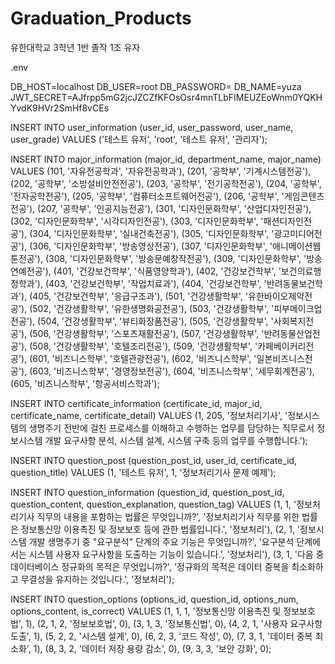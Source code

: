 # Graduation_Products
유한대학교 3학년 1반 졸작 1조 유자


.env

DB_HOST=localhost
DB_USER=root
DB_PASSWORD=
DB_NAME=yuza
JWT_SECRET=AJfrpp5mG2jcJZCZfKFOsOsr4mnTLbFIMEUZEoWnm0YQKHYvdK9HVr2SmHf8vCEs



INSERT INTO user_information (user_id, user_password, user_name, user_grade)
VALUES ('테스트 유저', 'root', '테스트 유저', '관리자');

INSERT INTO major_information (major_id, department_name, major_name) VALUES
(101, '자유전공학과', '자유전공학과'),
(201, '공학부', '기계시스템전공'),
(202, '공학부', '소방설비안전전공'),
(203, '공학부', '전기공학전공'),
(204, '공학부', '전자공학전공'),
(205, '공학부', '컴퓨터소프트웨어전공'),
(206, '공학부', '게임콘텐츠전공'),
(207, '공학부', '인공지능전공'),
(301, '디자인문화학부', '산업디자인전공'),
(302, '디자인문화학부', '시각디자인전공'),
(303, '디자인문화학부', '패션디자인전공'),
(304, '디자인문화학부', '실내건축전공'),
(305, '디자인문화학부', '광고미디어전공'),
(306, '디자인문화학부', '방송영상전공'),
(307, '디자인문화학부', '애니메이션웹툰전공'),
(308, '디자인문화학부', '방송문예창작전공'),
(309, '디자인문화학부', '방송연예전공'),
(401, '건강보건학부', '식품영양학과'),
(402, '건강보건학부', '보건의료행정학과'),
(403, '건강보건학부', '작업치료과'),
(404, '건강보건학부', '반려동물보건학과'),
(405, '건강보건학부', '응급구조과'),
(501, '건강생활학부', '유한바이오제약전공'),
(502, '건강생활학부', '유한생명화공전공'),
(503, '건강생활학부', '피부메이크업전공'),
(504, '건강생활학부', '뷰티화장품전공'),
(505, '건강생활학부', '사회복지전공'),
(506, '건강생활학부', '스포츠재활전공'),
(507, '건강생활학부', '반려동물산업전공'),
(508, '건강생활학부', '호텔조리전공'),
(509, '건강생활학부', '카페베이커리전공'),
(601, '비즈니스학부', '호텔관광전공'),
(602, '비즈니스학부', '일본비즈니스전공'),
(603, '비즈니스학부', '경영정보전공'),
(604, '비즈니스학부', '세무회계전공'),
(605, '비즈니스학부', '항공서비스학과');

INSERT INTO certificate_information (certificate_id, major_id, certificate_name, certificate_detail) VALUES 
(1, 205, '정보처리기사', '정보시스템의 생명주기 전반에 걸친 프로세스를 이해하고 수행하는 업무를 담당하는 직무로서 정보시스템 개발 요구사항 분석, 시스템 설계, 시스템 구축 등의 업무를 수행합니다.');

INSERT INTO question_post (question_post_id, user_id, certificate_id, question_title) 
VALUES (1, '테스트 유저', 1, '정보처리기사 문제 예제');

INSERT INTO question_information (question_id, question_post_id, question_content, question_explanation, question_tag) VALUES 
(1, 1, '정보처리기사 직무의 내용을 포함하는 법률은 무엇입니까?', '정보처리기사 직무를 위한 법률은 정보통신망 이용촉진 및 정보보호 등에 관한 법률입니다.', '정보처리'),
(2, 1, '정보시스템 개발 생명주기 중 "요구분석" 단계의 주요 기능은 무엇입니까?', '요구분석 단계에서는 시스템 사용자 요구사항을 도출하는 기능이 있습니다.', '정보처리'),
(3, 1, '다음 중 데이터베이스 정규화의 목적은 무엇입니까?', '정규화의 목적은 데이터 중복을 최소화하고 무결성을 유지하는 것입니다.', '정보처리');

INSERT INTO question_options (options_id, question_id, options_num, options_content, is_correct) VALUES 
(1, 1, 1, '정보통신망 이용촉진 및 정보보호법', 1),
(2, 1, 2, '정보보호법', 0),
(3, 1, 3, '정보통신법', 0),
(4, 2, 1, '사용자 요구사항 도출', 1),
(5, 2, 2, '시스템 설계', 0),
(6, 2, 3, '코드 작성', 0),
(7, 3, 1, '데이터 중복 최소화', 1),
(8, 3, 2, '데이터 저장 용량 감소', 0),
(9, 3, 3, '보안 강화', 0);


